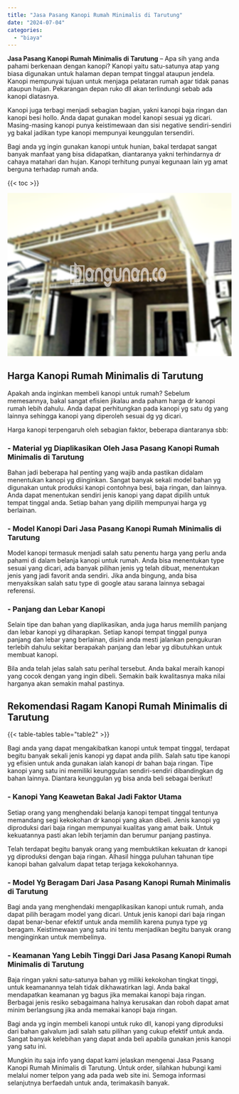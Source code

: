 ```yaml
---
title: "Jasa Pasang Kanopi Rumah Minimalis di Tarutung"
date: "2024-07-04"
categories: 
  - "biaya"
---
```


**Jasa Pasang Kanopi Rumah Minimalis di Tarutung** – Apa sih yang anda pahami berkenaan dengan kanopi? Kanopi yaitu satu-satunya atap yang biasa digunakan untuk halaman depan tempat tinggal ataupun jendela. Kanopi mempunyai tujuan untuk menjaga pelataran rumah agar tidak panas ataupun hujan. Pekarangan depan ruko dll akan terlindungi sebab ada kanopi diatasnya.

Kanopi juga terbagi menjadi sebagian bagian, yakni kanopi baja ringan dan kanopi besi hollo. Anda dapat gunakan model kanopi sesuai yg dicari. Masing-masing kanopi punya keistimewaan dan sisi negative sendiri-sendiri yg bakal jadikan type kanopi mempunyai keunggulan tersendiri.

Bagi anda yg ingin gunakan kanopi untuk hunian, bakal terdapat sangat banyak manfaat yang bisa didapatkan, diantaranya yakni terhindarnya dr cahaya matahari dan hujan. Kanopi terhitung punyai kegunaan lain yg amat berguna terhadap rumah anda.

{{< toc >}}

![Jasa Pasang Kanopi Rumah Minimalis di Tarutung](/images/harga-kanopi-minimalis-17.png)

## Harga Kanopi Rumah Minimalis di Tarutung

Apakah anda inginkan membeli kanopi untuk rumah? Sebelum memesannya, bakal sangat efisien jikalau anda paham harga dr kanopi rumah lebih dahulu. Anda dapat perhitungkan pada kanopi yg satu dg yang lainnya sehingga kanopi yang diperoleh sesuai dg yg dicari.

Harga kanopi terpengaruh oleh sebagian faktor, beberapa diantaranya sbb:

### \- Material yg Diaplikasikan Oleh Jasa Pasang Kanopi Rumah Minimalis di Tarutung

Bahan jadi beberapa hal penting yang wajib anda pastikan didalam menentukan kanopi yg diinginkan. Sangat banyak sekali model bahan yg digunakan untuk produksi kanopi contohnya besi, baja ringan, dan lainnya. Anda dapat menentukan sendiri jenis kanopi yang dapat dipilih untuk tempat tinggal anda. Setiap bahan yang dipilih mempunyai harga yg berlainan.

### \- Model Kanopi Dari Jasa Pasang Kanopi Rumah Minimalis di Tarutung

Model kanopi termasuk menjadi salah satu penentu harga yang perlu anda pahami di dalam belanja kanopi untuk rumah. Anda bisa menentukan type sesuai yang dicari, ada banyak pilihan jenis yg telah dibuat, menentukan jenis yang jadi favorit anda sendiri. Jika anda bingung, anda bisa menyaksikan salah satu type di google atau sarana lainnya sebagai referensi.

### \- Panjang dan Lebar Kanopi

Selain tipe dan bahan yang diaplikasikan, anda juga harus memilih panjang dan lebar kanopi yg diharapkan. Setiap kanopi tempat tinggal punya panjang dan lebar yang berlainan, disini anda mesti jalankan pengukuran terlebih dahulu sekitar berapakah panjang dan lebar yg dibutuhkan untuk membuat kanopi.

Bila anda telah jelas salah satu perihal tersebut. Anda bakal meraih kanopi yang cocok dengan yang ingin dibeli. Semakin baik kwalitasnya maka nilai harganya akan semakin mahal pastinya.

## Rekomendasi Ragam Kanopi Rumah Minimalis di Tarutung

{{< table-tables table="table2" >}}

Bagi anda yang dapat mengakibatkan kanopi untuk tempat tinggal, terdapat begitu banyak sekali jenis kanopi yg dapat anda pilih. Salah satu tipe kanopi yg efisien untuk anda gunakan ialah kanopi dr bahan baja ringan. Tipe kanopi yang satu ini memiliki keunggulan sendiri-sendiri dibandingkan dg bahan lainnya. Diantara keunggulan yg bisa anda beli sebagai berikut!

### \- Kanopi Yang Keawetan Bakal Jadi Faktor Utama

Setiap orang yang menghendaki belanja kanopi tempat tinggal tentunya memandang segi kekokohan dr kanopi yang akan dibeli. Jenis kanopi yg diproduksi dari baja ringan mempunyai kualitas yang amat baik. Untuk kekuatannya pasti akan lebih terjamin dan berumur panjang pastinya.

Telah terdapat begitu banyak orang yang membuktikan kekuatan dr kanopi yg diproduksi dengan baja ringan. Alhasil hingga puluhan tahunan tipe kanopi bahan galvalum dapat tetap terjaga kekokohannya.

### \- Model Yg Beragam Dari Jasa Pasang Kanopi Rumah Minimalis di Tarutung

Bagi anda yang menghendaki mengaplikasikan kanopi untuk rumah, anda dapat pilih beragam model yang dicari. Untuk jenis kanopi dari baja ringan dapat benar-benar efektif untuk anda memilih karena punya type yg beragam. Keistimewaan yang satu ini tentu menjadikan begitu banyak orang menginginkan untuk membelinya.

### \- Keamanan Yang Lebih Tinggi Dari Jasa Pasang Kanopi Rumah Minimalis di Tarutung

Baja ringan yakni satu-satunya bahan yg miliki kekokohan tingkat tinggi, untuk keamanannya telah tidak dikhawatirkan lagi. Anda bakal mendapatkan keamanan yg bagus jika memakai kanopi baja ringan. Berbagai jenis resiko sebagaimana halnya kerusakan dan roboh dapat amat minim berlangsung jika anda memakai kanopi baja ringan.

Bagi anda yg ingin membeli kanopi untuk ruko dll, kanopi yang diproduksi dari bahan galvalum jadi salah satu pilihan yang cukup efektif untuk anda. Sangat banyak kelebihan yang dapat anda beli apabila gunakan jenis kanopi yang satu ini.

Mungkin itu saja info yang dapat kami jelaskan mengenai Jasa Pasang Kanopi Rumah Minimalis di Tarutung. Untuk order, silahkan hubungi kami melalui nomer telpon yang ada pada web site ini. Semoga informasi selanjutnya berfaedah untuk anda, terimakasih banyak.
